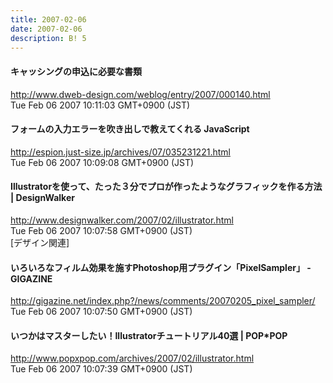 ```yaml
---
title: 2007-02-06
date: 2007-02-06
description: B! 5
---
```


#### キャッシングの申込に必要な書類
http://www.dweb-design.com/weblog/entry/2007/000140.html<br>
Tue Feb 06 2007 10:11:03 GMT+0900 (JST)<br>


#### フォームの入力エラーを吹き出しで教えてくれる JavaScript
http://espion.just-size.jp/archives/07/035231221.html<br>
Tue Feb 06 2007 10:09:08 GMT+0900 (JST)<br>


#### Illustratorを使って、たった３分でプロが作ったようなグラフィックを作る方法 | DesignWalker
http://www.designwalker.com/2007/02/illustrator.html<br>
Tue Feb 06 2007 10:07:58 GMT+0900 (JST)<br>
[デザイン関連]


#### いろいろなフィルム効果を施すPhotoshop用プラグイン「PixelSampler」 - GIGAZINE
http://gigazine.net/index.php?/news/comments/20070205_pixel_sampler/<br>
Tue Feb 06 2007 10:07:50 GMT+0900 (JST)<br>


#### いつかはマスターしたい！Illustratorチュートリアル40選 | POP*POP
http://www.popxpop.com/archives/2007/02/illustrator.html<br>
Tue Feb 06 2007 10:07:39 GMT+0900 (JST)<br>


